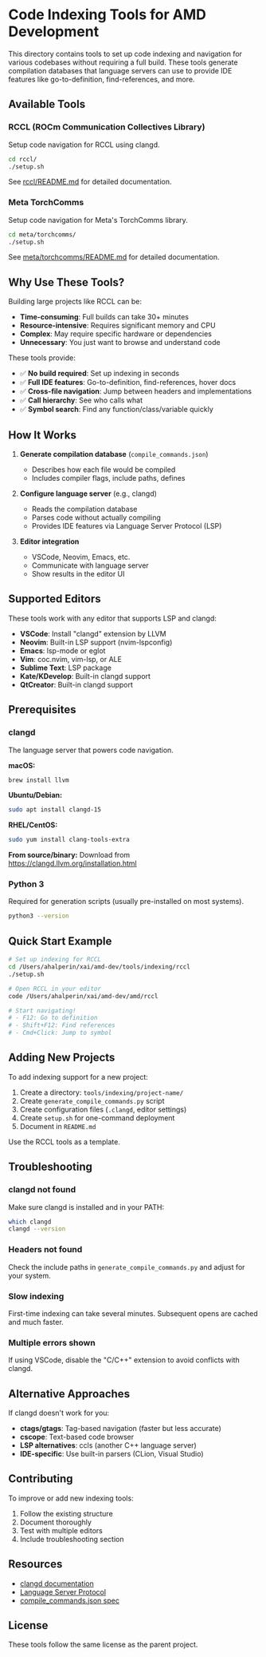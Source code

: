 # Code Indexing Tools for AMD Development

This directory contains tools to set up code indexing and navigation for various codebases without requiring a full build. These tools generate compilation databases that language servers can use to provide IDE features like go-to-definition, find-references, and more.

## Available Tools

### RCCL (ROCm Communication Collectives Library)

Setup code navigation for RCCL using clangd.

```bash
cd rccl/
./setup.sh
```

See [rccl/README.md](rccl/README.md) for detailed documentation.

### Meta TorchComms

Setup code navigation for Meta's TorchComms library.

```bash
cd meta/torchcomms/
./setup.sh
```

See [meta/torchcomms/README.md](meta/torchcomms/README.md) for detailed documentation.

## Why Use These Tools?

Building large projects like RCCL can be:
- **Time-consuming**: Full builds can take 30+ minutes
- **Resource-intensive**: Requires significant memory and CPU
- **Complex**: May require specific hardware or dependencies
- **Unnecessary**: You just want to browse and understand code

These tools provide:
- ✅ **No build required**: Set up indexing in seconds
- ✅ **Full IDE features**: Go-to-definition, find-references, hover docs
- ✅ **Cross-file navigation**: Jump between headers and implementations
- ✅ **Call hierarchy**: See who calls what
- ✅ **Symbol search**: Find any function/class/variable quickly

## How It Works

1. **Generate compilation database** (`compile_commands.json`)
   - Describes how each file would be compiled
   - Includes compiler flags, include paths, defines

2. **Configure language server** (e.g., clangd)
   - Reads the compilation database
   - Parses code without actually compiling
   - Provides IDE features via Language Server Protocol (LSP)

3. **Editor integration**
   - VSCode, Neovim, Emacs, etc.
   - Communicate with language server
   - Show results in the editor UI

## Supported Editors

These tools work with any editor that supports LSP and clangd:

- **VSCode**: Install "clangd" extension by LLVM
- **Neovim**: Built-in LSP support (nvim-lspconfig)
- **Emacs**: lsp-mode or eglot
- **Vim**: coc.nvim, vim-lsp, or ALE
- **Sublime Text**: LSP package
- **Kate/KDevelop**: Built-in clangd support
- **QtCreator**: Built-in clangd support

## Prerequisites

### clangd

The language server that powers code navigation.

**macOS:**
```bash
brew install llvm
```

**Ubuntu/Debian:**
```bash
sudo apt install clangd-15
```

**RHEL/CentOS:**
```bash
sudo yum install clang-tools-extra
```

**From source/binary:**
Download from https://clangd.llvm.org/installation.html

### Python 3

Required for generation scripts (usually pre-installed on most systems).

```bash
python3 --version
```

## Quick Start Example

```bash
# Set up indexing for RCCL
cd /Users/ahalperin/xai/amd-dev/tools/indexing/rccl
./setup.sh

# Open RCCL in your editor
code /Users/ahalperin/xai/amd-dev/amd/rccl

# Start navigating!
# - F12: Go to definition
# - Shift+F12: Find references
# - Cmd+Click: Jump to symbol
```

## Adding New Projects

To add indexing support for a new project:

1. Create a directory: `tools/indexing/project-name/`
2. Create `generate_compile_commands.py` script
3. Create configuration files (`.clangd`, editor settings)
4. Create `setup.sh` for one-command deployment
5. Document in `README.md`

Use the RCCL tools as a template.

## Troubleshooting

### clangd not found

Make sure clangd is installed and in your PATH:

```bash
which clangd
clangd --version
```

### Headers not found

Check the include paths in `generate_compile_commands.py` and adjust for your system.

### Slow indexing

First-time indexing can take several minutes. Subsequent opens are cached and much faster.

### Multiple errors shown

If using VSCode, disable the "C/C++" extension to avoid conflicts with clangd.

## Alternative Approaches

If clangd doesn't work for you:

- **ctags/gtags**: Tag-based navigation (faster but less accurate)
- **cscope**: Text-based code browser
- **LSP alternatives**: ccls (another C++ language server)
- **IDE-specific**: Use built-in parsers (CLion, Visual Studio)

## Contributing

To improve or add new indexing tools:

1. Follow the existing structure
2. Document thoroughly
3. Test with multiple editors
4. Include troubleshooting section

## Resources

- [clangd documentation](https://clangd.llvm.org/)
- [Language Server Protocol](https://microsoft.github.io/language-server-protocol/)
- [compile_commands.json spec](https://clang.llvm.org/docs/JSONCompilationDatabase.html)

## License

These tools follow the same license as the parent project.

